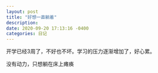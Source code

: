 ```yaml
---
layout: post
title: "好想一直躺着"
description: 
date: 2020-09-20 17:13:16 -0400
categories: 日记
---
```


开学已经3周了，不好也不坏。学习的压力逐渐增加了，好心累。

没有动力，只想躺在床上瘫痪